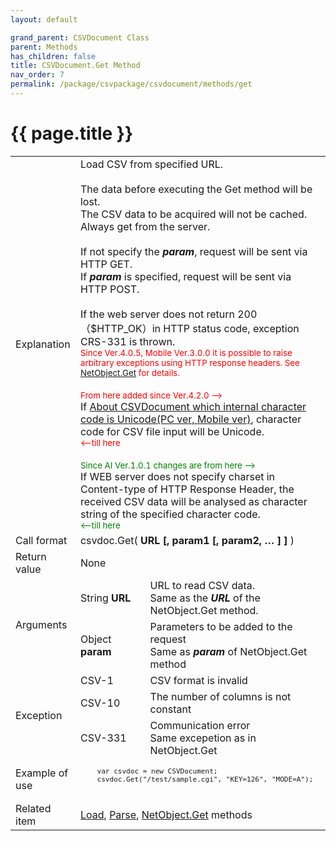 ```yaml
---
layout: default

grand_parent: CSVDocument Class
parent: Methods
has_children: false
title: CSVDocument.Get Method
nav_order: 7
permalink: /package/csvpackage/csvdocument/methods/get
---
```

# {{ page.title }}

<table>
  <tr>
    <td>Explanation</td>
    <td colspan="2">Load CSV from specified URL.<br><br>The data before executing the Get method will be lost.<br>The CSV data to be acquired will not be cached. Always get from the server.<br><br>If not specify the <b><i>param</i></b>, request will be sent via HTTP GET.<br>If <b><i>param</i></b> is specified, request will be sent via HTTP POST.<br><br>If the web server does not return 200（$HTTP_OK）in HTTP status code, exception CRS-331 is thrown.<br><small><span style="color:red">Since Ver.4.0.5, Mobile Ver.3.0.0 it is possible to raise arbitrary exceptions using HTTP response headers. See <a href="/package/system/netobject/methods/get">NetObject.Get</a> for details.</span></small> <br><br><small><span style="color:red">From here added since Ver.4.2.0 --></span></small><br>If <a href="/package/csvpackage/csvdocument/methods/constructor#about-csvdocument-which-internal-character-code-is-unicodepc-ver-mobile-ver">About CSVDocument which internal character code is Unicode(PC ver, Mobile ver)</a>, character code for CSV file input will be Unicode.<br><small><span style="color:red"><--till here</span></small> <br><br><small><span style="color:green">Since AI Ver.1.0.1 changes are from here --></span></small><br>If WEB server does not specify charset in Content-type of HTTP Response Header, the received CSV data will be analysed as character string of the specified character code.<br><small><span style="color:green"><--till here</span></small></td>
  </tr>
  <tr>
    <td>Call format</td>
    <td colspan="2">csvdoc.Get( <b>URL [, param1 [, param2, … ] ]</b> )</td>
  </tr>
  <tr>
    <td>Return value</td>
    <td colspan="2">None</td>
  </tr>  
  <tr>
    <td rowspan="2">Arguments</td>
    <td>String  <b>URL</b></td>
    <td>URL to read CSV data.<br>Same as the <b><i>URL</i></b> of the NetObject.Get method.</td>
  </tr>
  <tr>
    <td>Object <b>param</b></td>
    <td>Parameters to be added to the request<br>Same as <b><i>param</i></b> of NetObject.Get method</td>
  </tr>
  <tr>
    <td rowspan="3">Exception</td>
    <td>CSV-1</td>
    <td>CSV format is invalid</td>
  </tr>
  <tr>
    <td>CSV-10</td>
    <td>The number of columns is not constant</td>
  </tr>
  <tr>
    <td>CSV-331</td>
    <td>Communication error<br>Same excepetion as in NetObject.Get</td>
  </tr>
  <tr>
    <td>Example of use</td>
    <td colspan="2"><code><pre>
    var csvdoc = new CSVDocument;
    csvdoc.Get("/test/sample.cgi", "KEY=126", "MODE=A");
    </pre></code></td>
  </tr>
  <tr>
    <td>Related item</td>
    <td colspan="2"><a href="/package/csvpackage/csvdocument/methods/load">Load</a>, <a href="/package/csvpackage/csvdocument/methods/parse">Parse</a>, <a href="/package/system/netobject/methods/get">NetObject.Get</a> methods</td>
  </tr>
</table>



